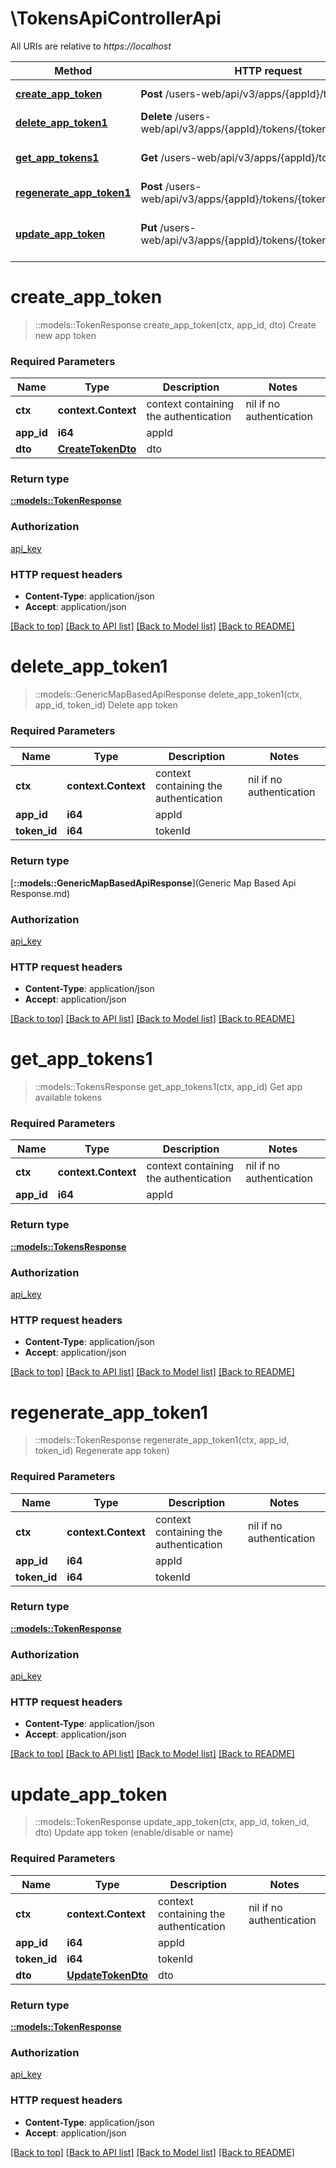 # \TokensApiControllerApi

All URIs are relative to *https://localhost*

Method | HTTP request | Description
------------- | ------------- | -------------
[**create_app_token**](TokensApiControllerApi.md#create_app_token) | **Post** /users-web/api/v3/apps/{appId}/tokens | Create new app token
[**delete_app_token1**](TokensApiControllerApi.md#delete_app_token1) | **Delete** /users-web/api/v3/apps/{appId}/tokens/{tokenId} | Delete app token
[**get_app_tokens1**](TokensApiControllerApi.md#get_app_tokens1) | **Get** /users-web/api/v3/apps/{appId}/tokens | Get app available tokens
[**regenerate_app_token1**](TokensApiControllerApi.md#regenerate_app_token1) | **Post** /users-web/api/v3/apps/{appId}/tokens/{tokenId}/regenerate | Regenerate app token)
[**update_app_token**](TokensApiControllerApi.md#update_app_token) | **Put** /users-web/api/v3/apps/{appId}/tokens/{tokenId} | Update app token (enable/disable or name)


# **create_app_token**
> ::models::TokenResponse create_app_token(ctx, app_id, dto)
Create new app token

### Required Parameters

Name | Type | Description  | Notes
------------- | ------------- | ------------- | -------------
 **ctx** | **context.Context** | context containing the authentication | nil if no authentication
  **app_id** | **i64**| appId | 
  **dto** | [**CreateTokenDto**](CreateTokenDto.md)| dto | 

### Return type

[**::models::TokenResponse**](TokenResponse.md)

### Authorization

[api_key](../README.md#api_key)

### HTTP request headers

 - **Content-Type**: application/json
 - **Accept**: application/json

[[Back to top]](#) [[Back to API list]](../README.md#documentation-for-api-endpoints) [[Back to Model list]](../README.md#documentation-for-models) [[Back to README]](../README.md)

# **delete_app_token1**
> ::models::GenericMapBasedApiResponse delete_app_token1(ctx, app_id, token_id)
Delete app token

### Required Parameters

Name | Type | Description  | Notes
------------- | ------------- | ------------- | -------------
 **ctx** | **context.Context** | context containing the authentication | nil if no authentication
  **app_id** | **i64**| appId | 
  **token_id** | **i64**| tokenId | 

### Return type

[**::models::GenericMapBasedApiResponse**](Generic Map Based Api Response.md)

### Authorization

[api_key](../README.md#api_key)

### HTTP request headers

 - **Content-Type**: application/json
 - **Accept**: application/json

[[Back to top]](#) [[Back to API list]](../README.md#documentation-for-api-endpoints) [[Back to Model list]](../README.md#documentation-for-models) [[Back to README]](../README.md)

# **get_app_tokens1**
> ::models::TokensResponse get_app_tokens1(ctx, app_id)
Get app available tokens

### Required Parameters

Name | Type | Description  | Notes
------------- | ------------- | ------------- | -------------
 **ctx** | **context.Context** | context containing the authentication | nil if no authentication
  **app_id** | **i64**| appId | 

### Return type

[**::models::TokensResponse**](TokensResponse.md)

### Authorization

[api_key](../README.md#api_key)

### HTTP request headers

 - **Content-Type**: application/json
 - **Accept**: application/json

[[Back to top]](#) [[Back to API list]](../README.md#documentation-for-api-endpoints) [[Back to Model list]](../README.md#documentation-for-models) [[Back to README]](../README.md)

# **regenerate_app_token1**
> ::models::TokenResponse regenerate_app_token1(ctx, app_id, token_id)
Regenerate app token)

### Required Parameters

Name | Type | Description  | Notes
------------- | ------------- | ------------- | -------------
 **ctx** | **context.Context** | context containing the authentication | nil if no authentication
  **app_id** | **i64**| appId | 
  **token_id** | **i64**| tokenId | 

### Return type

[**::models::TokenResponse**](TokenResponse.md)

### Authorization

[api_key](../README.md#api_key)

### HTTP request headers

 - **Content-Type**: application/json
 - **Accept**: application/json

[[Back to top]](#) [[Back to API list]](../README.md#documentation-for-api-endpoints) [[Back to Model list]](../README.md#documentation-for-models) [[Back to README]](../README.md)

# **update_app_token**
> ::models::TokenResponse update_app_token(ctx, app_id, token_id, dto)
Update app token (enable/disable or name)

### Required Parameters

Name | Type | Description  | Notes
------------- | ------------- | ------------- | -------------
 **ctx** | **context.Context** | context containing the authentication | nil if no authentication
  **app_id** | **i64**| appId | 
  **token_id** | **i64**| tokenId | 
  **dto** | [**UpdateTokenDto**](UpdateTokenDto.md)| dto | 

### Return type

[**::models::TokenResponse**](TokenResponse.md)

### Authorization

[api_key](../README.md#api_key)

### HTTP request headers

 - **Content-Type**: application/json
 - **Accept**: application/json

[[Back to top]](#) [[Back to API list]](../README.md#documentation-for-api-endpoints) [[Back to Model list]](../README.md#documentation-for-models) [[Back to README]](../README.md)

